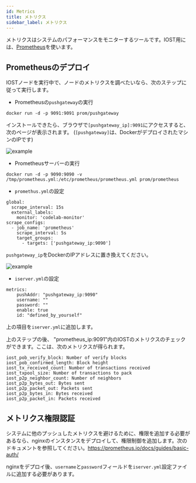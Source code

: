 ```yaml
---
id: Metrics
title: メトリクス
sidebar_label: メトリクス
---
```


メトリクスはシステムのパフォーマンスをモニターするツールです。IOST用には、[Prometheus](https://prometheus.io/)を使います。

## Prometheusのデプロイ

IOSTノードを実行中で、ノードのメトリクスを調べたいなら、次のステップに従って実行します。

* Prometheusの`pushgateway`の実行

```
docker run -d -p 9091:9091 prom/pushgateway
```

インストールできたら、ブラウザで`[pushgateway_ip]:9091`にアクセスすると、次のページが表示されます。 (`[pushgateway]`は、DockerがデプロイされたマシンのIPです)

![example](assets/doc004/pushgateway.png)

* Prometheusサーバーの実行

```
docker run -d -p 9090:9090 -v /tmp/prometheus.yml:/etc/prometheus/prometheus.yml prom/prometheus
```

* `promethus.yml`の設定

```
global:
  scrape_interval: 15s
  external_labels:
    monitor: 'codelab-monitor'
scrape_configs:
  - job_name: 'prometheus'
    scrape_interval: 5s
    target_groups:
      - targets: ['pushgateway_ip:9090']
```

`pushgateway_ip`をDockerのIPアドレスに置き換えてください。

![example](assets/doc004/prometheus.png)

* `iserver.yml`の設定

```
metrics:
	pushAddr: "pushgateway_ip:9090"
	username: ""
	password: ""
	enable: true
	id: "defined_by_yourself"
```

上の項目を`iserver.yml`に追加します。

上のステップの後、 "prometheus\_ip:9091"内のIOSTのメトリクスのチェックができます。ここは、次のメトリクスが得られます。

```
iost_pob_verify_block: Number of verify blocks
iost_pob_confirmed_length: Block height
iost_tx_received_count: Number of transactions received
iost_txpool_size: Number of transactions to pack
iost_p2p_neighbor_count: Number of neighbors
iost_p2p_bytes_out: Bytes sent
iost_p2p_packet_out: Packets sent
iost_p2p_bytes_in: Bytes received
iost_p2p_packet_in: Packets received
```

## メトリクス権限認証

システムに他のプッシュしたメトリクスを避けるために、権限を追加する必要があるなら、nginxのインスタンスをデプロイして、権限制御を追加します。次のドキュメントを参照してください。https://prometheus.io/docs/guides/basic-auth/

nginxをデプロイ後、`username`と`password`フィールドを`iserver.yml`設定ファイルに追加する必要があります。
